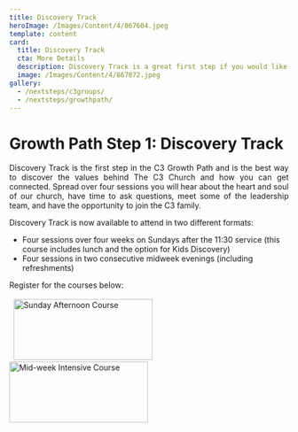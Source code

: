 ```yaml
---
title: Discovery Track
heroImage: /Images/Content/4/867604.jpeg
template: content
card:
  title: Discovery Track
  cta: More Details
  description: Discovery Track is a great first step if you would like to get to know more about the church and start building friendships with some wonderful people.
  image: /Images/Content/4/867872.jpeg
gallery:
  - /nextsteps/c3groups/
  - /nextsteps/growthpath/
---
```


<h1>
<span>Growth Path Step 1: Discovery Track </span></h1>

<p style="text-align: justify;">
Discovery Track is the first step in the C3 Growth Path and is the best way to discover the values behind The C3 Church and how you can get connected. Spread over four sessions you will hear about the heart and soul of our church, have time to ask questions, meet some of the leadership team, and have the opportunity to join the C3 family.</p>

<p>
Discovery Track is now available to attend in two different formats:</p>

<ul>
<li>
Four sessions over four weeks on Sundays after the 11:30 service (this course includes lunch and the option for Kids Discovery)</li>
<li>
Four sessions in two consecutive midweek evenings (including refreshments)</li>
</ul>
Register for the courses below:<br/>
<br/>
  <a href="https://www.eventbrite.com/e/c3-course-discovery-track-sunday-tickets-41044643634?aff=Web01"><img alt="Sunday Afternoon Course" height="110" src="/Images/content/4/896331.jpg" width="250"/></a>   <a href="https://midweekdiscoverytrack.eventbrite.co.uk"><img alt="Mid-week Intensive Course" height="110" src="/Images/content/4/896328.jpg" width="250"/></a>  <br/>
